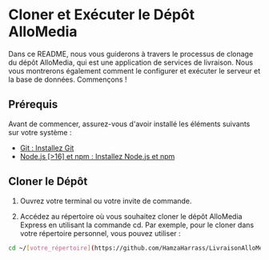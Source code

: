 # Cloner et Exécuter le Dépôt AlloMedia

Dans ce README, nous vous guiderons à travers le processus de clonage du dépôt AlloMedia, qui est une application de services de livraison. Nous vous montrerons également comment le configurer et exécuter le serveur et la base de données. Commençons !

## Prérequis

Avant de commencer, assurez-vous d'avoir installé les éléments suivants sur votre système :

- [Git : Installez Git](lien_vers_l_installation_de_Git)
- [Node.js [>16] et npm : Installez Node.js et npm](lien_vers_l_installation_de_Node.js)

## Cloner le Dépôt

1. Ouvrez votre terminal ou votre invite de commande.

2. Accédez au répertoire où vous souhaitez cloner le dépôt AlloMedia Express en utilisant la commande cd. Par exemple, pour le cloner dans votre répertoire personnel, vous pouvez utiliser :

```bash
cd ~/[votre_répertoire](https://github.com/HamzaHarrass/LivraisonAlloMedia)
